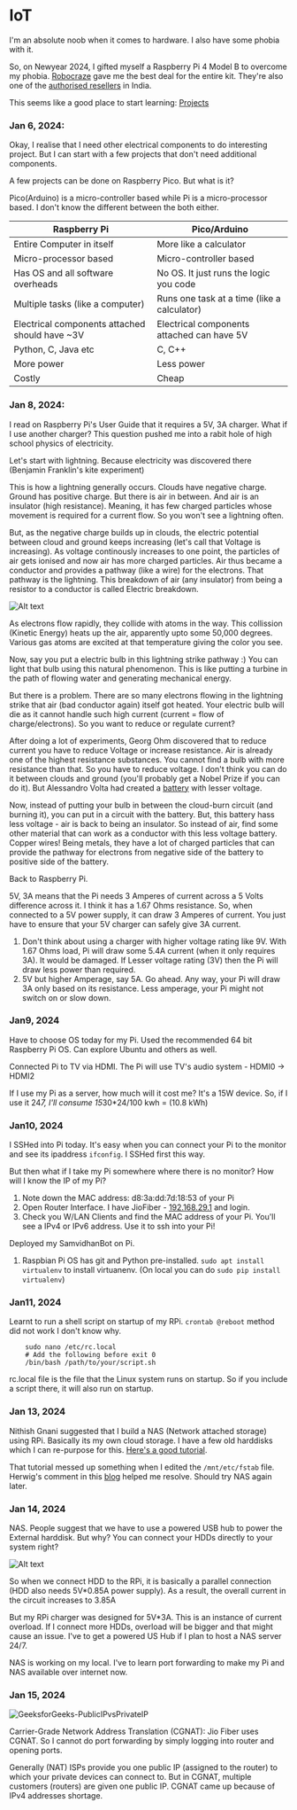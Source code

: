 # IoT

I'm an absolute noob when it comes to hardware. I also have some phobia with it.

So, on Newyear 2024, I gifted myself a Raspberry Pi 4 Model B to overcome my phobia. [Robocraze](https://robocraze.com/products/raspberry-pi4-model-b-4gb-ultimate-kit-with-pi4-model-b-4gb-case-power-adapter-heatsink-fan-hdmi-cable-ethernet-cable-16gb-sd-card-sensors-and-manual) gave me the best deal for the entire kit. They're also one of the [authorised resellers](https://www.raspberrypi.com/resellers/?q=India&country=1) in India.

This seems like a good place to start learning: [Projects](https://projects.raspberrypi.org/en/projects?hardware%5B%5D=raspberry-pi)

### Jan 6, 2024:
Okay, I realise that I need other electrical components to do interesting project. But I can start with a few projects that don't need additional components. 

A few projects can be done on Raspberry Pico. But what is it?

Pico(Arduino) is a micro-controller based while Pi is a micro-processor based. I don't know the different between the both either.



| Raspberry Pi    | Pico/Arduino |
| -------- | ------- |
| Entire Computer in itself  | More like a calculator    |
| Micro-processor based | Micro-controller based     |
| Has OS and all software overheads    | No OS. It just runs the logic you code |
| Multiple tasks (like a computer)   | Runs one task at a time (like a calculator) |
| Electrical components attached should have ~3V   | Electrical components attached can have 5V |
| Python, C, Java etc  | C, C++|
| More power  | Less power |
| Costly  | Cheap |

### Jan 8, 2024:

I read on Raspberry Pi's User Guide that it requires a 5V, 3A charger. What if I use another charger? This question pushed me into a rabit hole of high school physics of electricity.

Let's start with lightning. Because electricity was discovered there (Benjamin Franklin's kite experiment)

This is how a lightning generally occurs. Clouds have negative charge. Ground has positive charge. But there is air in between. And air is an insulator (high resistance). Meaning, it has few charged particles whose movement is required for a current flow. So you won't see a lightning often.

But, as the negative charge builds up in clouds, the electric potential between cloud and ground keeps increasing (let's call that Voltage is increasing). As voltage continously increases to one point, the particles of air gets ionised and now air has more charged particles. Air thus became a conductor and provides a pathway (like a wire) for the electrons. That pathway is the lightning. This breakdown of air (any insulator) from being a resistor to a conductor is called Electric breakdown.

![Alt text](assets/lightning.png)

As electrons flow rapidly, they collide with atoms in the way. This collission (Kinetic Energy) heats up the air, apparently upto some 50,000 degrees. Various gas atoms are excited at that temperature giving the color you see.

Now, say you put a electric bulb in this lightning strike pathway :) You can light that bulb using this natural phenomenon. This is like putting a turbine in the path of flowing water and generating mechanical energy.

But there is a problem. There are so many electrons flowing in the lightning strike that air (bad conductor again) itself got heated. Your electric bulb will die as it cannot handle such high current (current = flow of charge/electrons). So you want to reduce or regulate current?

After doing a lot of experiments, Georg Ohm discovered that to reduce current you have to reduce Voltage or increase resistance. Air is already one of the highest resistance substances. You cannot find a bulb with more resistance than that. So you have to reduce voltage. I don't think you can do it between clouds and ground (you'll probably get a Nobel Prize if you can do it). But Alessandro Volta had created a [battery](https://www.youtube.com/watch?v=9OVtk6G2TnQ) with lesser voltage.

Now, instead of putting your bulb in between the cloud-burn circuit (and burning it), you can put in a circuit with the battery. But, this battery hass less voltage - air is back to being an insulator. So instead of air, find some other material that can work as a conductor with this less voltage battery. Copper wires! Being metals, they have a lot of charged particles that can provide the pathway for electrons from negative side of the battery to positive side of the battery.

Back to Raspberry Pi.

5V, 3A means that the Pi needs 3 Amperes of current across a 5 Volts difference across it. I think it has a 1.67 Ohms resistance. So, when connected to a 5V power supply, it can draw 3 Amperes of current. You just have to ensure that your 5V charger can safely give 3A current.
1. Don't think about using a charger with higher voltage rating like 9V. With 1.67 Ohms load, Pi will draw some 5.4A current (when it only requires 3A). It would be damaged. If Lesser voltage rating (3V) then the Pi will draw less power than required.
2. 5V but higher Amperage, say 5A. Go ahead. Any way, your Pi will draw 3A only based on its resistance. Less amperage, your Pi might not switch on or slow down.


### Jan9, 2024

Have to choose OS today for my Pi. Used the recommended 64 bit Raspberry Pi OS. Can explore Ubuntu and others as well.

Connected Pi to TV via HDMI. The Pi will use TV's audio system - HDMI0 -> HDMI2 

If I use my Pi as a server, how much will it cost me? It's a 15W device. So, if I use it 24*7, I'll consume 15*30*24/100 kwh = (10.8 kWh)

### Jan10, 2024

I SSHed into Pi today. It's easy when you can connect your Pi to the monitor and see its ipaddress ```ifconfig```. I SSHed first this way.

But then what if I take my Pi somewhere where there is no monitor? How will I know the IP of my Pi?

1. Note down the MAC address: d8:3a:dd:7d:18:53 of your Pi
2. Open Router Interface. I have JioFiber - [192.168.29.1](192.168.29.1) and login.
3. Check you W/LAN Clients and find the MAC address of your Pi. You'll see a IPv4 or IPv6 address. Use it to ssh into your Pi!

Deployed my SamvidhanBot on Pi.
1. Raspbian Pi OS has git and Python pre-installed. `sudo apt install virtualenv` to install virtuanenv. (On local you can do `sudo pip install virtualenv`)

### Jan11, 2024

Learnt to run a shell script on startup of my RPi. `crontab @reboot` method did not work I don't know why.

        sudo nano /etc/rc.local
        # Add the following before exit 0
        /bin/bash /path/to/your/script.sh

rc.local file is the file that the Linux system runs on startup. So if you include a script there, it will also run on startup.

### Jan 13, 2024

Nithish Gnani suggested that I build a NAS (Network attached storage) using RPi. Basically its my own cloud storage. I have a few old harddisks which I can re-purpose for this. [Here's a good tutorial](https://www.pcmag.com/how-to/how-to-turn-a-raspberry-pi-into-a-nas-for-whole-home-file-sharing).

That tutorial messed up something when I edited the `/mnt/etc/fstab` file. Herwig's comment in this [blog](https://www.htgsd.com/information-technology/fix-rpi-with-cannot-open-access-to-console-the-root-account-is-locked/) helped me resolve. Should try NAS again later.

### Jan 14, 2024
NAS. People suggest that we have to use a powered USB hub to power the External harddisk. But why? You can connect your HDDs directly to your system right?

![Alt text](assets/powered-usb-hub-circuit.jpeg)

So when we connect HDD to the RPi, it is basically a parallel connection (HDD also needs 5V*0.85A power supply). As a result, the overall current in the circuit increases to 3.85A

But my RPi charger was designed for 5V*3A. This is an instance of current overload. If I connect more HDDs, overload will be bigger and that might cause an issue. I've to get a powered US Hub if I plan to host a NAS server 24/7. 

NAS is working on my local. I've to learn port forwarding to make my Pi and NAS available over internet now.

### Jan 15, 2024

![GeeksforGeeks-PublicIPvsPrivateIP](assets/public-private-ip.png)

Carrier-Grade Network Address Translation (CGNAT): Jio Fiber uses CGNAT. So I cannot do port forwarding by simply logging into router and opening ports.

Generally (NAT) ISPs provide you one public IP (assigned to the router) to which your private devices can connect to. But in CGNAT, multiple customers (routers) are given one public IP. CGNAT came up because of IPv4 addresses shortage.